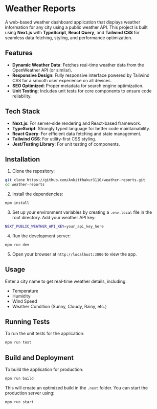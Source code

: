 # Weather Reports

A web-based weather dashboard application that displays weather information for any city using a public weather API. This project is built using **Next.js** with **TypeScript**, **React Query**, and **Tailwind CSS** for seamless data fetching, styling, and performance optimization.

## Features

- **Dynamic Weather Data**: Fetches real-time weather data from the OpenWeather API (or similar).
- **Responsive Design**: Fully responsive interface powered by Tailwind CSS for a smooth user experience on all devices.
- **SEO Optimized**: Proper metadata for search engine optimization.
- **Unit Testing**: Includes unit tests for core components to ensure code reliability.

## Tech Stack

- **Next.js**: For server-side rendering and React-based framework.
- **TypeScript**: Strongly typed language for better code maintainability.
- **React Query**: For efficient data fetching and state management.
- **Tailwind CSS**: For utility-first CSS styling.
- **Jest/Testing Library**: For unit testing of components.

## Installation

1. Clone the repository:

```bash
git clone https://github.com/Ankitthakur3110/weather-reports.git
cd weather-reports
```

2. Install the dependencies:

```bash
npm install
```

3. Set up your environment variables by creating a `.env.local` file in the root directory. Add your weather API key:

```bash
NEXT_PUBLIC_WEATHER_API_KEY=your_api_key_here
```

4. Run the development server:

```bash
npm run dev
```

5. Open your browser at `http://localhost:3000` to view the app.

## Usage

Enter a city name to get real-time weather details, including:

- Temperature
- Humidity
- Wind Speed
- Weather Condition (Sunny, Cloudy, Rainy, etc.)

## Running Tests

To run the unit tests for the application:

```bash
npm run test
```

## Build and Deployment

To build the application for production:

```bash
npm run build
```

This will create an optimized build in the `.next` folder. You can start the production server using:

```bash
npm run start
```